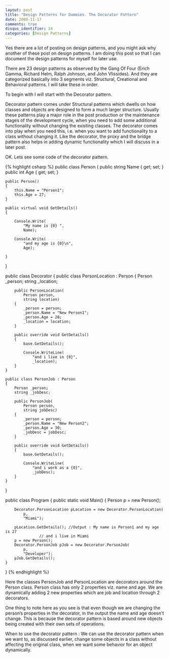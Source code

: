 ```yaml
---
layout: post
title: "Design Patterns for Dummies. The Decorator Pattern"
date: 2008-11-17
comments: true
disqus_identifier: 14
categories: [Design Patterns]
---
```

Yes there are a lot of posting on design patterns, and you might ask why
another of these post on design patterns. I am doing this post so that I
can document the design patterns for myself for later use.

There are 23 design patterns as observed by the Gang Of Four (Erich
Gamma, Richard Helm, Ralph Johnson, and John Vlissides). And they are
categorized basically into 3 segments viz. Structural, Creational and
Behavioral patterns. I will take these in order.

To begin with I will start with the Decorator pattern.

Decorator pattern comes under Structural patterns which dwells on how
classes and objects are designed to form a much larger structure.
Usually these patterns play a major role in the post production or the
maintenance stages of the development cycle, when you need to add some
additional functionality without changing the existing classes. The
decorator comes into play when you need this, i.e. when you want to add
functionality to a class without changing it. Like the decorator, the
proxy and the bridge pattern also helps in adding dynamic functionality
which I will discuss in a later post.

OK. Lets see some code of the decorator pattern.

{% highlight csharp %}
public class Person
{
    public string Name { get; set; }
    public int Age { get; set; }

    public Person()
    {
        this.Name = "Person1";
        this.Age = 27;
    }

    public virtual void GetDetails()
    {

        Console.Write(
            "My name is {0} ",
            Name);

        Console.Write(
            "and my age is {0}\n",
            Age);

    }
}

public class Decorator
{
    public class PersonLocation : Person
    {
        Person _person;
        string _location;

        public PersonLocation(
            Person person,
            string location)
        {
            _person = person;
            _person.Name = "New Person1";
            _person.Age = 28;
            _location = location;
        }

        public override void GetDetails()
        {
            base.GetDetails();

            Console.WriteLine(
                "and i live in {0}",
                _location);
        }
    }

    public class PersonJob : Person
    {
        Person _person;
        string _jobDesc;

        public PersonJob(
            Person person,
            string jobDesc)
        {
            _person = person;
            _person.Name = "New Person2";
            _person.Age = 30;
            _jobDesc = jobDesc;
        }

        public override void GetDetails()
        {
            base.GetDetails();

            Console.WriteLine(
                "and i work as a {0}",
                _jobDesc);
        }
    }
}

public class Program
{
    public static void Main()
    {
        Person p = new Person();

        Decorator.PersonLocation pLocation = new Decorator.PersonLocation(
            p,
            "Miami");

        pLocation.GetDetails(); //Output : My name is Person1 and my age is 27
                   // and i live in Miami
        p = new Person();
        Decorator.PersonJob pJob = new Decorator.PersonJob(
            p,
            "Developer");
        pJob.GetDetails();
    }
}
{% endhighlight %}

Here the classes PersonJob and PersonLocation are decorators around the
Person class. Person class has only 2 properties viz. name and age. We
are dynamically adding 2 new properties which are job and location
through 2 decorators.

One thing to note here as you see is that even though we are changing
the person’s properties in the decorator, in the output the name and age
doesn't change. This is because the decorator pattern is based around
new objects being created with their own sets of operations.

When to use the decorator pattern : We can use the decorator pattern
when we want to, as discussed earlier, change some objects in a class
without affecting the original class, when we want some behavior for an
object dynamically.

